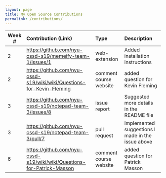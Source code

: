 ```yaml
---
layout: page
title: My Open Source Contributions
permalink: /contributions/
---
```


<!-- 
Type of the contribution should be "Wikipedia edit", "OpenStreet Map feature", "Documentation", "Course website", "Blog", 
"Browse Add-on", etc. 

The descriptioin should include a brief summary of what you did. 

Replace the first row with your contribution. 

--> 





| Week #       | Contribution (Link)  | Type  | Description | 
|---|:---|:---|:---| 
|  2   | https://github.com/nyu-ossd-s19/memeify-team-1/issues/1    | web-extension    |   Added installation instructions    |
|  2   | https://github.com/nyu-ossd-s19/wiki/wiki/Questions-for-Kevin-Fleming | comment course website| added question for Kevin Fleming|
|  3   |  https://github.com/nyu-ossd-s19/notepad-team-3/issues/8   |  issue report   |   Suggested more details in the README file   |
|  3  |   https://github.com/nyu-ossd-s19/notepad-team-3/pull/7  |  pull request   |   Implemented suggestions I made in the issue above|  | 4 | https://github.com/nyu-ossd-s19/wiki/wiki/Questions-for-Christos-Bacharakis | comment course website| added question for Christos Bacharakis |
| 6 | https://github.com/nyu-ossd-s19/wiki/wiki/Questions-for-Patrick-Masson | comment course website| added question for Patrick Masson|
